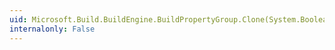 ```yaml
---
uid: Microsoft.Build.BuildEngine.BuildPropertyGroup.Clone(System.Boolean)
internalonly: False
---
```

